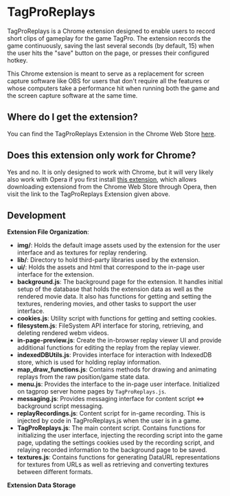 # TagProReplays

TagProReplays is a Chrome extension designed to enable users to record short clips of gameplay for the game TagPro. The extension records the game continuously, saving the last several seconds (by default, 15) when the user hits the "save" button on the page, or presses their configured hotkey.

This Chrome extension is meant to serve as a replacement for screen capture software like OBS for users that don't require all the features or whose computers take a performance hit when running both the game and the screen capture software at the same time.

## Where do I get the extension?

You can find the TagProReplays Extension in the Chrome Web Store [here](https://chrome.google.com/webstore/detail/tagproreplays/ejbnakhldlocljfcglmeibhhdnmmcodh).

## Does this extension only work for Chrome?

Yes and no. It is only designed to work with Chrome, but it will very likely also work with Opera if you first install [this extension](https://addons.opera.com/en/extensions/details/download-chrome-extension-9/?display=en), which allows downloading extensiond from the Chrome Web Store through Opera, then visit the link to the TagProReplays Extension given above.

## Development

**Extension File Organization**:
* **img/**: Holds the default image assets used by the extension for the user interface and as textures for replay rendering.
* **lib/**: Directory to hold third-party libraries used by the extension.
* **ui/**: Holds the assets and html that correspond to the in-page user interface for the extension.
* **background.js**: The background page for the extension. It handles initial setup of the database that holds the extension data as well as the rendered movie data. It also has functions for getting and setting the textures, rendering movies, and other tasks to support the user interface.
* **cookies.js**: Utility script with functions for getting and setting cookies.
* **filesystem.js**: FileSystem API interface for storing, retrieving, and deleting rendered webm videos.
* **in-page-preview.js**: Create the in-browser replay viewer UI and provide additional functions for editing the replay from the replay viewer.
* **indexedDBUtils.js**: Provides interface for interaction with IndexedDB store, which is used for holding replay information.
* **map_draw_functions.js**: Contains methods for drawing and animating replays from the raw position/game state data.
* **menu.js**: Provides the interface to the in-page user interface. Initialized on tagprop server home pages by `TagProReplays.js`.
* **messaging.js**: Provides messaging interface for content script <=> background script messaging.
* **replayRecordings.js**: Content script for in-game recording. This is injected by code in TagProReplays.js when the user is in a game.
* **TagProReplays.js**: The main content script. Contains functions for initializing the user interface, injecting the recording script into the game page, updating the settings cookies used by the recording script, and relaying recorded information to the background page to be saved.
* **textures.js**: Contains functions for generating DataURL representations for textures from URLs as well as retrieving and converting textures between different formats.

**Extension Data Storage**
